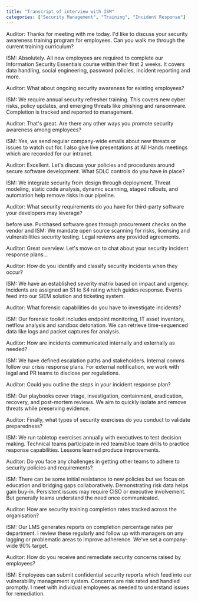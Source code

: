 ```yaml
---
title: "Transcript of interview with ISM"
categories: ["Security Management", "Training", "Incident Response"]
---
```


Auditor: Thanks for meeting with me today. I'd like to discuss your security
awareness training program for employees. Can you walk me through the current
training curriculum?

ISM: Absolutely. All new employees are required to complete our Information
Security Essentials course within their first 2 weeks. It covers data handling,
social engineering, password policies, incident reporting and more.

Auditor: What about ongoing security awareness for existing employees?

ISM: We require annual security refresher training. This covers new cyber risks,
policy updates, and emerging threats like phishing and ransomware. Completion is
tracked and reported to management.

Auditor: That's great. Are there any other ways you promote security awareness
among employees?

ISM: Yes, we send regular company-wide emails about new threats or issues to
watch out for. I also give live presentations at All Hands meetings which are
recorded for our intranet.

Auditor: Excellent. Let's discuss your policies and procedures around secure
software development. What SDLC controls do you have in place?

ISM: We integrate security from design through deployment. Threat modeling,
static code analysis, dynamic scanning, staged rollouts, and automation help
remove risks in our pipeline.

Auditor: What security requirements do you have for third-party software your
developers may leverage?

before use. Purchased software goes through procurement checks on the vendor and
ISM: We mandate open source scanning for risks, licensing and vulnerabilities
security testing. Legal reviews any provided agreements.

Auditor: Great overview. Let's move on to chat about your security incident
response plans...

Auditor: How do you identify and classify security incidents when they occur?

ISM: We have an established severity matrix based on impact and urgency.
Incidents are assigned an S1 to S4 rating which guides response. Events feed
into our SIEM solution and ticketing system.

Auditor: What forensic capabilities do you have to investigate incidents?

ISM: Our forensic toolkit includes endpoint monitoring, IT asset inventory,
netflow analysis and sandbox detonation. We can retrieve time-sequenced data
like logs and packet captures for analysis.

Auditor: How are incidents communicated internally and externally as needed?

ISM: We have defined escalation paths and stakeholders. Internal comms follow
our crisis response plans. For external notification, we work with legal and PR
teams to disclose per regulations.

Auditor: Could you outline the steps in your incident response plan?

ISM: Our playbooks cover triage, investigation, containment, eradication,
recovery, and post-mortem reviews. We aim to quickly isolate and remove threats
while preserving evidence.

Auditor: Finally, what types of security exercises do you conduct to validate
preparedness?

ISM: We run tabletop exercises annually with executives to test decision making.
Technical teams participate in red team/blue team drills to practice response
capabilities. Lessons learned produce improvements.

Auditor: Do you face any challenges in getting other teams to adhere to security
policies and requirements?

ISM: There can be some initial resistance to new policies but we focus on
education and bridging gaps collaboratively. Demonstrating risk data helps gain
buy-in. Persistent issues may require CISO or executive involvement. But
generally teams understand the need once communicated.

Auditor: How are security training completion rates tracked across the
organisation?

ISM: Our LMS generates reports on completion percentage rates per department. I
review these regularly and follow up with managers on any lagging or problematic
areas to improve adherence. We've set a company-wide 90% target.

Auditor: How do you receive and remediate security concerns raised by employees?

ISM: Employees can submit confidential security reports which feed into our
vulnerability management system. Concerns are risk rated and handled promptly. I
meet with individual employees as needed to understand issues for remediation.